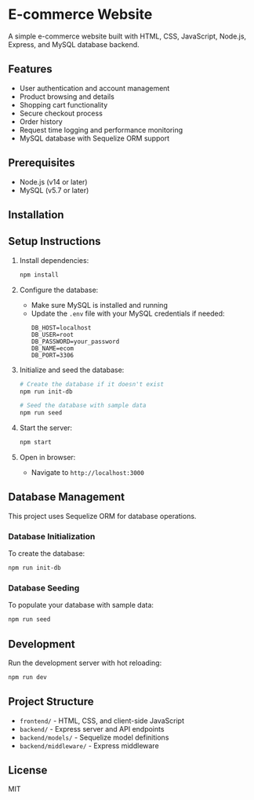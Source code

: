 # E-commerce Website

A simple e-commerce website built with HTML, CSS, JavaScript, Node.js, Express, and MySQL database backend.

## Features

- User authentication and account management
- Product browsing and details
- Shopping cart functionality
- Secure checkout process
- Order history
- Request time logging and performance monitoring
- MySQL database with Sequelize ORM support

## Prerequisites

- Node.js (v14 or later)
- MySQL (v5.7 or later)

## Installation

## Setup Instructions

1. Install dependencies:
   ```bash
   npm install
   ```

2. Configure the database:
   - Make sure MySQL is installed and running
   - Update the `.env` file with your MySQL credentials if needed:
     ```
     DB_HOST=localhost
     DB_USER=root
     DB_PASSWORD=your_password
     DB_NAME=ecom
     DB_PORT=3306
     ```

3. Initialize and seed the database:
   ```bash
   # Create the database if it doesn't exist
   npm run init-db
   
   # Seed the database with sample data
   npm run seed
   ```

4. Start the server:
   ```bash
   npm start
   ```

5. Open in browser:
   - Navigate to `http://localhost:3000`

## Database Management

This project uses Sequelize ORM for database operations.

### Database Initialization

To create the database:
```bash
npm run init-db
```

### Database Seeding

To populate your database with sample data:
```bash
npm run seed
```

## Development

Run the development server with hot reloading:
```bash
npm run dev
```


## Project Structure

- `frontend/` - HTML, CSS, and client-side JavaScript
- `backend/` - Express server and API endpoints
- `backend/models/` - Sequelize model definitions
- `backend/middleware/` - Express middleware

## License

MIT